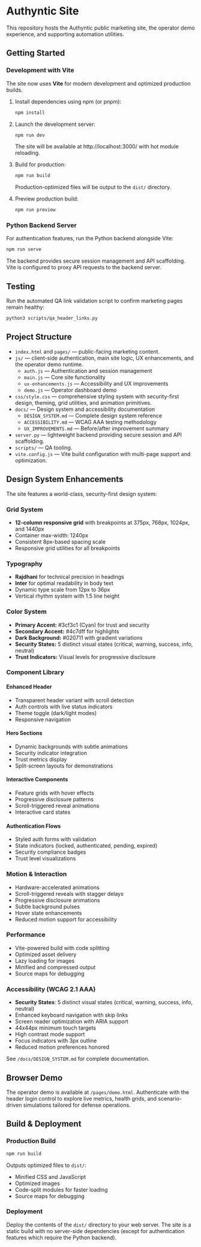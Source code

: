 # Authyntic Site

This repository hosts the Authyntic public marketing site, the operator demo experience, and supporting automation utilities.

## Getting Started

### Development with Vite

The site now uses **Vite** for modern development and optimized production builds.

1. Install dependencies using npm (or pnpm):
   ```bash
   npm install
   ```

2. Launch the development server:
   ```bash
   npm run dev
   ```
   The site will be available at http://localhost:3000/ with hot module reloading.

3. Build for production:
   ```bash
   npm run build
   ```
   Production-optimized files will be output to the `dist/` directory.

4. Preview production build:
   ```bash
   npm run preview
   ```

### Python Backend Server

For authentication features, run the Python backend alongside Vite:
```bash
npm run serve
```

The backend provides secure session management and API scaffolding. Vite is configured to proxy API requests to the backend server.

## Testing

Run the automated QA link validation script to confirm marketing pages remain healthy:
```bash
python3 scripts/qa_header_links.py
```

## Project Structure

- `index.html` and `pages/` — public-facing marketing content.
- `js/` — client-side authentication, main site logic, UX enhancements, and the operator demo runtime.
  - `auth.js` — Authentication and session management
  - `main.js` — Core site functionality
  - `ux-enhancements.js` — Accessibility and UX improvements
  - `demo.js` — Operator dashboard demo
- `css/style.css` — comprehensive styling system with security-first design, theming, grid utilities, and animation primitives.
- `docs/` — Design system and accessibility documentation
  - `DESIGN_SYSTEM.md` — Complete design system reference
  - `ACCESSIBILITY.md` — WCAG AAA testing methodology  
  - `UX_IMPROVEMENTS.md` — Before/after improvement summary
- `server.py` — lightweight backend providing secure session and API scaffolding.
- `scripts/` — QA tooling.
- `vite.config.js` — Vite build configuration with multi-page support and optimization.

## Design System Enhancements

The site features a world-class, security-first design system:

### Grid System
- **12-column responsive grid** with breakpoints at 375px, 768px, 1024px, and 1440px
- Container max-width: 1240px
- Consistent 8px-based spacing scale
- Responsive grid utilities for all breakpoints

### Typography
- **Rajdhani** for technical precision in headings
- **Inter** for optimal readability in body text
- Dynamic type scale from 12px to 36px
- Vertical rhythm system with 1.5 line height

### Color System
- **Primary Accent:** #3cf3c1 (Cyan) for trust and security
- **Secondary Accent:** #4c7dff for highlights
- **Dark Background:** #020711 with gradient variations
- **Security States:** 5 distinct visual states (critical, warning, success, info, neutral)
- **Trust Indicators:** Visual levels for progressive disclosure

### Component Library

#### Enhanced Header
- Transparent header variant with scroll detection
- Auth controls with live status indicators
- Theme toggle (dark/light modes)
- Responsive navigation

#### Hero Sections
- Dynamic backgrounds with subtle animations
- Security indicator integration
- Trust metrics display
- Split-screen layouts for demonstrations

#### Interactive Components
- Feature grids with hover effects
- Progressive disclosure patterns
- Scroll-triggered reveal animations
- Interactive card states

#### Authentication Flows
- Styled auth forms with validation
- State indicators (locked, authenticated, pending, expired)
- Security compliance badges
- Trust level visualizations

### Motion & Interaction
- Hardware-accelerated animations
- Scroll-triggered reveals with stagger delays
- Progressive disclosure animations
- Subtle background pulses
- Hover state enhancements
- Reduced motion support for accessibility

### Performance
- Vite-powered build with code splitting
- Optimized asset delivery
- Lazy loading for images
- Minified and compressed output
- Source maps for debugging

### Accessibility (WCAG 2.1 AAA)
- **Security States**: 5 distinct visual states (critical, warning, success, info, neutral)
- Enhanced keyboard navigation with skip links
- Screen reader optimization with ARIA support
- 44x44px minimum touch targets
- High contrast mode support
- Focus indicators with 3px outline
- Reduced motion preferences honored

See `/docs/DESIGN_SYSTEM.md` for complete documentation.

## Browser Demo

The operator demo is available at `/pages/demo.html`. Authenticate with the header login control to explore live metrics, health grids, and scenario-driven simulations tailored for defense operations.

## Build & Deployment

### Production Build
```bash
npm run build
```

Outputs optimized files to `dist/`:
- Minified CSS and JavaScript
- Optimized images
- Code-split modules for faster loading
- Source maps for debugging

### Deployment
Deploy the contents of the `dist/` directory to your web server. The site is a static build with no server-side dependencies (except for authentication features which require the Python backend).
